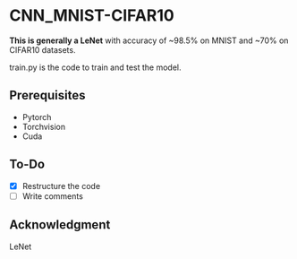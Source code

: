# CNN_MNIST-CIFAR10
**This is generally a LeNet** with accuracy of ~98.5% on MNIST and ~70% on CIFAR10 datasets.


train.py is the code to train and test the model. 

## Prerequisites
- Pytorch
- Torchvision
- Cuda

## To-Do
- [x] Restructure the code
- [ ] Write comments

## Acknowledgment

LeNet
